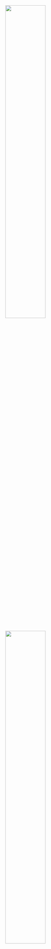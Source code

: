 <a href="https://github.com/TheProdigy161">
  <img width="50%" style="max-width: 50%;" src="https://github-readme-stats.vercel.app/api?username=TheProdigy161&theme=dark&show_icons=true&hide_title=true" />
  <img width="50%" style="max-width: 50%;" src="https://github-readme-stats.vercel.app/api/top-langs/?username=TheProdigy161&theme=dark&layout=compact&hide_title=true" />
</a>
